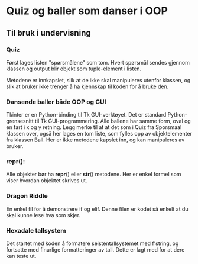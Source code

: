 # Quiz og baller som danser i OOP 
## Til bruk i undervisning 

### Quiz
Først lages listen "spørsmålene" som tom. 
Hvert spørsmål sendes gjennom klassen og output blir objekt som tuple-element i listen.

Metodene er innkapslet, slik at de ikke skal manipuleres utenfor klassen, og slik at bruker ikke trenger å ha kjennskap til 
koden for å bruke den.

### Dansende baller både OOP og GUI
Tkinter er en Python-binding til Tk GUI-verktøyet. Det er standard Python-grensesnitt til Tk GUI-programmering. 
Alle ballene har samme form, oval og en fart i x og y retning. Legg merke til at at det som i Quiz fra Sporsmaal klassen over, også her lages en tom 
liste, som fylles opp av objektelementer fra klassen Ball. Her er ikke metodene kapslet inn, og kan manipuleres av bruker.

### __repr__():
Alle objekter bør ha __repr__() eller __str__() metodene. Her er enkel formel som viser hvordan objektet skrives ut.

### Dragon Riddle
En enkel fil for å demonstrere if og elif. Denne filen er kodet så enkelt at du skal kunne lese hva som skjer. 

### Hexadale tallsystem
Det startet med koden å formatere seistentallsystemet med f'string, og fortsatte med finurlige formatteringer av tall. Dette er lagt med for at dere kan teste ut. 









